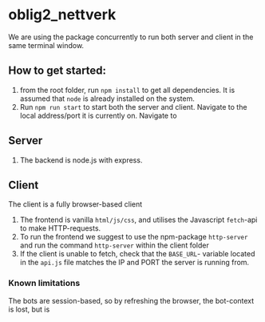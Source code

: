 # oblig2_nettverk

We are using the package concurrently to run both server and client in the same terminal window.


## How to get started:
1. from the root folder, run `npm install` to get all dependencies. It is assumed that `node` is already installed on the system.
2. Run `npm run start` to start both the server and client.
Navigate to the local address/port it is currently on. Navigate to  


## Server
1. The backend is node.js with express.


## Client
The client is a fully browser-based client

1. The frontend is vanilla `html/js/css`, and utilises the Javascript `fetch`-api to make HTTP-requests.
2. To run the frontend we suggest to use the npm-package `http-server` and run the command `http-server` within the client folder
3. If the client is unable to fetch, check that the `BASE_URL`- variable located in the `api.js` file matches the
IP and PORT the server is running from.

### Known limitations
The bots are session-based, so by refreshing the browser, the bot-context is lost, but is 


